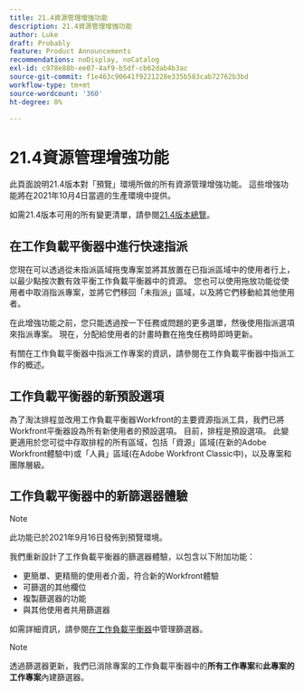 ```yaml
---
title: 21.4資源管理增強功能
description: 21.4資源管理增強功能
author: Luke
draft: Probably
feature: Product Announcements
recommendations: noDisplay, noCatalog
exl-id: c978e88b-ee07-4af9-b5df-cb62dab4b3ac
source-git-commit: f1e463c90641f9221228e335b583cab72762b3bd
workflow-type: tm+mt
source-wordcount: '360'
ht-degree: 0%

---
```


# 21.4資源管理增強功能

此頁面說明21.4版本對「預覽」環境所做的所有資源管理增強功能。 這些增強功能將在2021年10月4日當週的生產環境中提供。

如需21.4版本可用的所有變更清單，請參閱[21.4版本總覽](../../../product-announcements/product-releases/21.4-release-activity/21-4-release-overview.md)。

## 在工作負載平衡器中進行快速指派

您現在可以透過從未指派區域拖曳專案並將其放置在已指派區域中的使用者行上，以最少點按次數有效平衡工作負載平衡器中的資源。 您也可以使用拖放功能從使用者中取消指派專案，並將它們移回「未指派」區域，以及將它們移動給其他使用者。

在此增強功能之前，您只能透過按一下任務或問題的更多選單，然後使用指派選項來指派專案。 現在，分配給使用者的計畫時數在拖曳任務時即時更新。

有關在工作負載平衡器中指派工作專案的資訊，請參閱在工作負載平衡器中指派工作的概述[](../../../resource-mgmt/workload-balancer/assign-work-in-workload-balancer.md)。

## 工作負載平衡器的新預設選項

為了淘汰排程並改用工作負載平衡器Workfront的主要資源指派工具，我們已將Workfront平衡器設為所有新使用者的預設選項。 目前，排程是預設選項。 此變更適用於您可從中存取排程的所有區域，包括「資源」區域(在新的Adobe Workfront體驗中)或「人員」區域(在Adobe Workfront Classic中)，以及專案和團隊層級。

## 工作負載平衡器中的新篩選器體驗

>[!NOTE]
>
>此功能已於2021年9月16日發佈到預覽環境。

我們重新設計了工作負載平衡器的篩選器體驗，以包含以下附加功能：

* 更簡單、更精簡的使用者介面，符合新的Workfront體驗
* 可篩選的其他欄位
* 複製篩選器的功能
* 與其他使用者共用篩選器

如需詳細資訊，請參閱[在工作負載平衡器](../../../resource-mgmt/workload-balancer/filter-information-workload-balancer.md)中管理篩選器。

>[!NOTE]
>
>透過篩選器更新，我們已消除專案的工作負載平衡器中的&#x200B;**所有工作專案**&#x200B;和&#x200B;**此專案的工作專案**&#x200B;內建篩選器。

